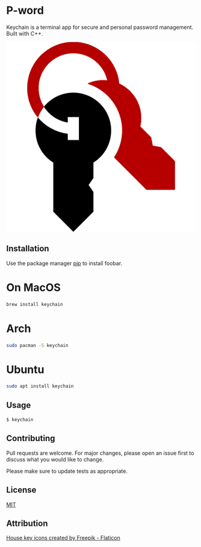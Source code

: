 # P-word

Keychain is a terminal app for secure and personal password management. Built with C++.

![alt text](logo.png "Logo")

## Installation

Use the package manager [pip](https://pip.pypa.io/en/stable/) to install foobar.

# On MacOS
```bash
brew install keychain
```

# Arch
```bash
sudo pacman -S keychain
```

# Ubuntu
```bash
sudo apt install keychain
```

## Usage

```bash
$ keychain

```

## Contributing

Pull requests are welcome. For major changes, please open an issue first
to discuss what you would like to change.

Please make sure to update tests as appropriate.

## License

[MIT](https://choosealicense.com/licenses/mit/)

## Attribution

[House key icons created by Freepik - Flaticon](https://www.flaticon.com/free-icons/house-key "house key icons")
